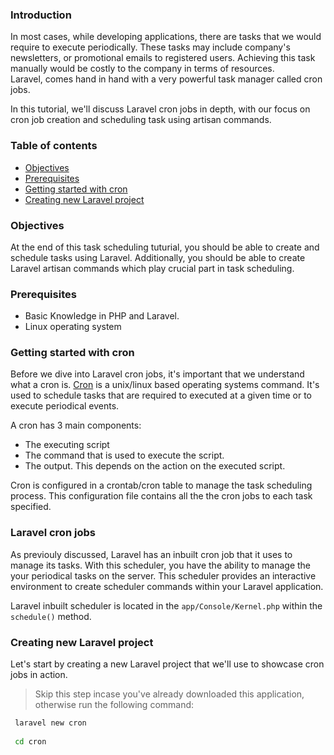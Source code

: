 ### Introduction
In most cases, while developing applications, there are tasks that we would require to execute periodically. These tasks may include company's newsletters, or promotional emails to registered users. Achieving this task manually would be costly to the company in terms of resources.  
Laravel, comes hand in hand with a very powerful task manager called cron jobs. 

In this tutorial, we'll discuss Laravel cron jobs in depth, with our focus on cron job creation and scheduling task using artisan commands.

### Table of contents
- [Objectives](#objectives)
- [Prerequisites](#prerequisites)
- [Getting started with cron](#getting-started-with-cron)
- [Creating new Laravel project](#creating-new-laravel-project)


### Objectives
At the end of this task scheduling tuturial, you should be able to create and schedule tasks using Laravel. Additionally, you should be able to create Laravel artisan commands which play crucial part in task scheduling.  

### Prerequisites
- Basic Knowledge in PHP and Laravel.
- Linux operating system

### Getting started with cron
Before we dive into Laravel cron jobs, it's important that we understand what a cron is.
[Cron](https://www.hivelocity.net/kb/what-is-cron-job/) is a unix/linux based  operating systems command. It's used to schedule tasks that are required to executed at a given time or to execute periodical events.  

A cron has 3 main components:
- The executing script
- The command that is used to execute the script.
- The output. This depends on the action on the executed script.

Cron is configured in a crontab/cron table to manage the task scheduling process. This configuration file contains all the the cron jobs to each task specified.  

### Laravel cron jobs
As previouly discussed, Laravel has an inbuilt cron job that it uses to manage its tasks. With this scheduler, you have the ability to manage the your periodical tasks on the server.
This scheduler provides an interactive environment to create scheduler commands within your Laravel application.   

Laravel inbuilt scheduler is located in the `app/Console/Kernel.php` within the `schedule()` method.

### Creating new Laravel project
Let's start by creating a new Laravel project that we'll use to showcase cron jobs in action.  
> Skip this step incase you've already downloaded this application, otherwise run the following command:

```bash
 laravel new cron
 
 cd cron 
```









